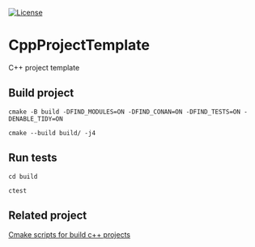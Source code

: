 [![License][license-image]][license-url]

# CppProjectTemplate
C++ project template

## Build project
`cmake -B build -DFIND_MODULES=ON -DFIND_CONAN=ON -DFIND_TESTS=ON -DENABLE_TIDY=ON`

`cmake --build build/ -j4`

## Run tests
`cd build`

`ctest`

## Related project
[Cmake scripts for build c++ projects](https://github.com/nicledomaS/cmake/blob/master/README.md)

[license-image]: https://img.shields.io/badge/License-Apache%202.0-blue.svg
[license-url]: LICENSE
